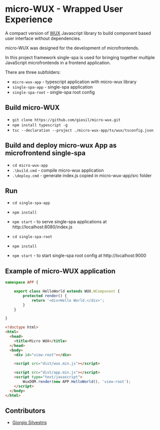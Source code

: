 # micro-WUX - Wrapped User Experience 

A compact version of [WUX](https://github.com/giosil/wux) Javascript library to build component based user interface without dependencies.

micro-WUX was designed for the development of microfrontends.

In this project framework single-spa is used for bringing together multiple JavaScript microfrontends in a frontend application.

There are three subfolders:

- `micro-wux-app`   - typescript application with micro-wux library
- `single-spa-app`  - single-spa application
- `single-spa-root` - single-spa root config

## Build micro-WUX

- `git clone https://github.com/giosil/micro-wux.git`
- `npm install typescript -g`
- `tsc --declaration --project ./micro-wux-app/ts/wux/tsconfig.json`

## Build and deploy micro-wux App as microfrontend single-spa

- `cd micro-wux-app`
- `.\build.cmd`  - compile micro-wux application
- `.\deploy.cmd` - generate index.js copied in micro-wux-app/src folder

## Run 

- `cd single-spa-app`
- `npm install`
- `npm start` - to serve single-spa applications at http://localhost:8080/index.js

- `cd single-spa-root`
- `npm install`
- `npm start` - to start single-spa root config at http://localhost:9000

## Example of micro-WUX application

```typescript
namespace APP {

    export class HelloWorld extends WUX.WComponent {
        protected render() {
            return '<div>Hello World.</div>';
        }
    }

}

```

```html
<!doctype html>
<html>
  <head>
    <title>Micro WUX</title>
  </head>
  <body>
    <div id="view-root"></div>

    <script src="dist/wux.min.js"></script>

    <script src="dist/app.min.js"></script>
    <script type="text/javascript">
        WuxDOM.render(new APP.HelloWorld(), 'view-root');
    </script>
  </body>
</html>
```

## Contributors

* [Giorgio Silvestris](https://github.com/giosil)
